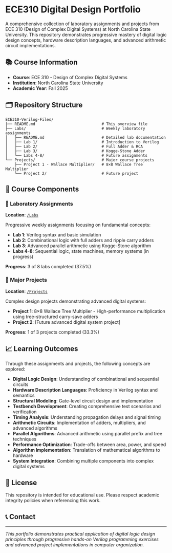 # ECE310 Digital Design Portfolio

A comprehensive collection of laboratory assignments and projects from ECE 310 (Design of Complex Digital Systems) at North Carolina State University. This repository demonstrates progressive mastery of digital logic design concepts, hardware description languages, and advanced arithmetic circuit implementations.

## 📚 Course Information

- **Course**: ECE 310 - Design of Complex Digital Systems
- **Institution**: North Carolina State University
- **Academic Year**: Fall 2025

## 🗂️ Repository Structure

```
ECE310-Verilog-Files/
├── README.md                             # This overview file
├── Labs/                                 # Weekly laboratory assignments
│   ├── README.md                         # Detailed lab documentation
│   ├── Lab 1/                            # Introduction to Verilog
│   ├── Lab 2/                            # Full Adder & RCA
│   ├── Lab 3/                            # Kogge-Stone Adder
│   └── Labs 4-8/                         # Future assignments
└── Projects/                             # Major course projects
    ├── Project 1 - Wallace Multiplier/   # 8×8 Wallace Tree Multiplier
    └── Project 2/                        # Future project
```

## 🔬 Course Components

### 📖 Laboratory Assignments
**Location**: [`/Labs`](./Labs)

Progressive weekly assignments focusing on fundamental concepts:
- **Lab 1**: Verilog syntax and basic simulation
- **Lab 2**: Combinational logic with full adders and ripple carry adders
- **Lab 3**: Advanced parallel arithmetic using Kogge-Stone algorithm
- **Labs 4-8**: Sequential logic, state machines, memory systems (in progress)

**Progress**: 3 of 8 labs completed (37.5%)

### 🚀 Major Projects  
**Location**: [`/Projects`](./Projects)

Complex design projects demonstrating advanced digital systems:
- **Project 1**: 8×8 Wallace Tree Multiplier - High-performance multiplication using tree-structured carry-save adders
- **Project 2**: [Future advanced digital system project]

**Progress**: 1 of 3 projects completed (33.3%)

## 📈 Learning Outcomes

Through these assignments and projects, the following concepts are explored:

- **Digital Logic Design**: Understanding of combinational and sequential circuits
- **Hardware Description Languages**: Proficiency in Verilog syntax and semantics
- **Structural Modeling**: Gate-level circuit design and implementation
- **Testbench Development**: Creating comprehensive test scenarios and verification
- **Timing Analysis**: Understanding propagation delays and signal timing
- **Arithmetic Circuits**: Implementation of adders, multipliers, and advanced algorithms
- **Parallel Algorithms**: Advanced arithmetic using parallel prefix and tree techniques
- **Performance Optimization**: Trade-offs between area, power, and speed
- **Algorithm Implementation**: Translation of mathematical algorithms to hardware
- **System Integration**: Combining multiple components into complex digital systems

## 📄 License

This repository is intended for educational use. Please respect academic integrity policies when referencing this work.

## 📞 Contact

---

*This portfolio demonstrates practical application of digital logic design principles through progressive hands-on Verilog programming exercises and advanced project implementations in computer organization.* 
